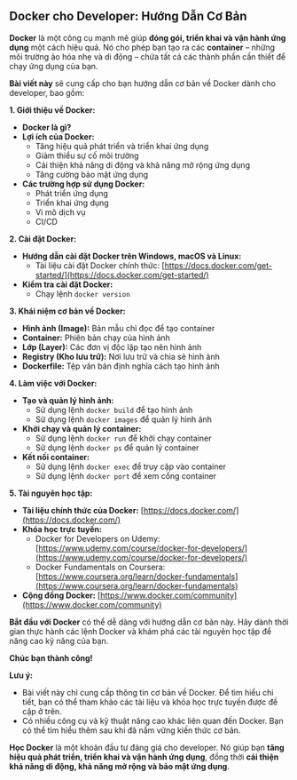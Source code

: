 ## Docker cho Developer: Hướng Dẫn Cơ Bản

**Docker** là một công cụ mạnh mẽ giúp **đóng gói, triển khai và vận hành ứng dụng** một cách hiệu quả. Nó cho phép bạn tạo ra các **container** – những môi trường ảo hóa nhẹ và di động – chứa tất cả các thành phần cần thiết để chạy ứng dụng của bạn.

**Bài viết này** sẽ cung cấp cho bạn hướng dẫn cơ bản về Docker dành cho developer, bao gồm:

**1. Giới thiệu về Docker:**

- **Docker là gì?**
- **Lợi ích của Docker:**
  - Tăng hiệu quả phát triển và triển khai ứng dụng
  - Giảm thiểu sự cố môi trường
  - Cải thiện khả năng di động và khả năng mở rộng ứng dụng
  - Tăng cường bảo mật ứng dụng
- **Các trường hợp sử dụng Docker:**
  - Phát triển ứng dụng
  - Triển khai ứng dụng
  - Vi mô dịch vụ
  - CI/CD

**2. Cài đặt Docker:**

- **Hướng dẫn cài đặt Docker trên Windows, macOS và Linux:**
  - Tài liệu cài đặt Docker chính thức: [https://docs.docker.com/get-started/](https://docs.docker.com/get-started/)
- **Kiểm tra cài đặt Docker:**
  - Chạy lệnh `docker version`

**3. Khái niệm cơ bản về Docker:**

- **Hình ảnh (Image):** Bản mẫu chỉ đọc để tạo container
- **Container:** Phiên bản chạy của hình ảnh
- **Lớp (Layer):** Các đơn vị độc lập tạo nên hình ảnh
- **Registry (Kho lưu trữ):** Nơi lưu trữ và chia sẻ hình ảnh
- **Dockerfile:** Tệp văn bản định nghĩa cách tạo hình ảnh

**4. Làm việc với Docker:**

- **Tạo và quản lý hình ảnh:**
  - Sử dụng lệnh `docker build` để tạo hình ảnh
  - Sử dụng lệnh `docker images` để quản lý hình ảnh
- **Khởi chạy và quản lý container:**
  - Sử dụng lệnh `docker run` để khởi chạy container
  - Sử dụng lệnh `docker ps` để quản lý container
- **Kết nối container:**
  - Sử dụng lệnh `docker exec` để truy cập vào container
  - Sử dụng lệnh `docker port` để xem cổng container

**5. Tài nguyên học tập:**

- **Tài liệu chính thức của Docker:** [https://docs.docker.com/](https://docs.docker.com/)
- **Khóa học trực tuyến:**
  - Docker for Developers on Udemy: [https://www.udemy.com/course/docker-for-developers/](https://www.udemy.com/course/docker-for-developers/)
  - Docker Fundamentals on Coursera: [https://www.coursera.org/learn/docker-fundamentals](https://www.coursera.org/learn/docker-fundamentals)
- **Cộng đồng Docker:** [https://www.docker.com/community](https://www.docker.com/community)

**Bắt đầu với Docker** có thể dễ dàng với hướng dẫn cơ bản này. Hãy dành thời gian thực hành các lệnh Docker và khám phá các tài nguyên học tập để nâng cao kỹ năng của bạn.

**Chúc bạn thành công!**

**Lưu ý:**

- Bài viết này chỉ cung cấp thông tin cơ bản về Docker. Để tìm hiểu chi tiết, bạn có thể tham khảo các tài liệu và khóa học trực tuyến được đề cập ở trên.
- Có nhiều công cụ và kỹ thuật nâng cao khác liên quan đến Docker. Bạn có thể tìm hiểu thêm sau khi đã nắm vững kiến thức cơ bản.

**Học Docker** là một khoản đầu tư đáng giá cho developer. Nó giúp bạn **tăng hiệu quả phát triển, triển khai và vận hành ứng dụng**, đồng thời **cải thiện khả năng di động, khả năng mở rộng và bảo mật ứng dụng**.
